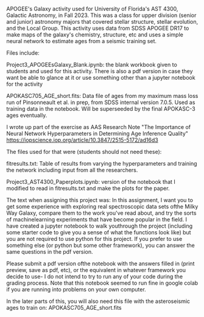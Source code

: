 APOGEE's Galaxy activity used for University of Florida's AST 4300, Galactic Astronomy, in Fall 2023. 
This was a class for upper division (senior and junior) astronomy majors that covered stellar structure,
stellar evolution, and the Local Group. This activity uses data from SDSS APOGEE DR17 to make maps of 
the galaxy's chemistry, structure, etc and uses a simple neural network to estimate ages from a seismic
training set. 


Files include:

Project3_APOGEEsGalaxy_Blank.ipynb:  the blank workbook given to students and used for this activity. 
There is also a pdf version in case they want be able to glance at it or use something other than a jupyter notebook for the activity

APOKASC705_AGE_short.fits: Data file of ages from my maximum mass loss run of Pinsonneault et al. in prep, from SDSS internal version 7.0.5.
Used as training data in the notebook. Will be superseeded by the final APOKASC-3 ages eventually.

 I wrote up part of the exercise as AAS Research Note "The Importance of Neural Network Hyperparameters in Determining Age Inference Quality"
 https://iopscience.iop.org/article/10.3847/2515-5172/ad16d3 

The files used for that were (students should not need these):

fitresults.txt: Table of results from varying the hyperparameters and training the network including input from all the researchers.

Project3_AST4300_Paperplots.ipynb: version of the notebook that I modified to read in fitresults.txt and make the plots for the paper. 
 
The text when assigning this project was:
In this assignment, I want you to get some experience with exploring real spectroscopic data sets ofthe Milky Way Galaxy, 
compare them to the work you've read about, and try the sorts of machinelearning experiments that have become popular 
in the field. I have created a jupyter notebook to walk youthrough the project (including some starter code to give 
you a sense of what the functions look like) but you are not required to use python for this project. If you prefer to
use something else (or python but some other framework), you can answer the same questions in the pdf version. 

Please submit a pdf version ofthe notebook with the answers filled in (print preview, save as pdf, etc), or the equivalent in
whatever framework you decide to use- I do not intend to try to run any of your code during the grading process. Note that this 
notebook seemed to run fine in google colab if you are running into problems on your own computer.

In the later parts of this, you will also need this file with the asteroseismic ages to train on: APOKASC705_AGE_short.fits
